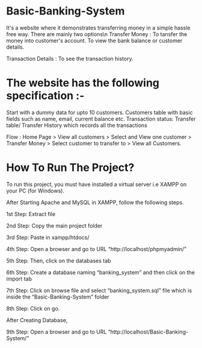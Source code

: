 # Basic-Banking-System

It's a website where it demonstrates transferring money in a simple hassle free way. There are mainly two options\n
Transfer Money : To tansfer the money into customer's account. To view the bank balance or customer details. 

Transaction Details : To see the transaction history.

# The website has the following specification :- 
Start with a dummy data for upto 10 customers. Customers table with basic fields such as name, email, current balance etc. Transaction status: Transfer table/ Transfer History which records all the transactions

Flow : Home Page > View all customers > Select and View one customer > Transfer Money > Select customer to transfer to > View all Customers.

# How To Run The Project?
To run this project, you must have installed a virtual server i.e XAMPP on your PC (for Windows).

After Starting Apache and MySQL in XAMPP, follow the following steps.

1st Step: Extract file

2nd Step: Copy the main project folder

3rd Step: Paste in xampp/htdocs/

4th Step: Open a browser and go to URL “http://localhost/phpmyadmin/”

5th Step: Then, click on the databases tab

6th Step: Create a database naming “banking_system” and then click on the import tab

7th Step: Click on browse file and select “banking_system.sql” file which is inside the “Basic-Banking-System” folder

8th Step: Click on go.

After Creating Database,

9th Step: Open a browser and go to URL “http://localhost/Basic-Banking-System/”
